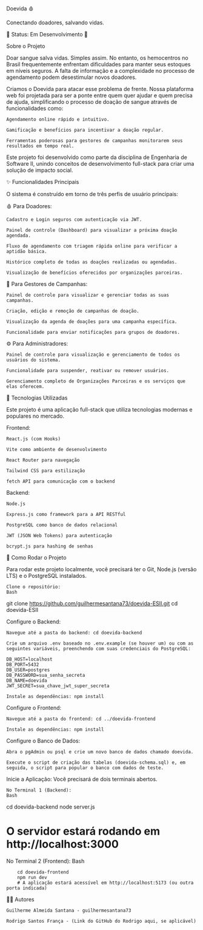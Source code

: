 Doevida 🩸

Conectando doadores, salvando vidas.

📌 Status: Em Desenvolvimento 🚧

Sobre o Projeto

Doar sangue salva vidas. Simples assim. No entanto, os hemocentros no Brasil frequentemente enfrentam dificuldades para manter seus estoques em níveis seguros. A falta de informação e a complexidade no processo de agendamento podem desestimular novos doadores.

Criamos o Doevida para atacar esse problema de frente. Nossa plataforma web foi projetada para ser a ponte entre quem quer ajudar e quem precisa de ajuda, simplificando o processo de doação de sangue através de funcionalidades como:

    Agendamento online rápido e intuitivo.

    Gamificação e benefícios para incentivar a doação regular.

    Ferramentas poderosas para gestores de campanhas monitorarem seus resultados em tempo real.

Este projeto foi desenvolvido como parte da disciplina de Engenharia de Software II, unindo conceitos de desenvolvimento full-stack para criar uma solução de impacto social.

✨ Funcionalidades Principais

O sistema é construído em torno de três perfis de usuário principais:

🩸 Para Doadores:

    Cadastro e Login seguros com autenticação via JWT.

    Painel de controle (Dashboard) para visualizar a próxima doação agendada.

    Fluxo de agendamento com triagem rápida online para verificar a aptidão básica.

    Histórico completo de todas as doações realizadas ou agendadas.

    Visualização de benefícios oferecidos por organizações parceiras.

👥 Para Gestores de Campanhas:

    Painel de controle para visualizar e gerenciar todas as suas campanhas.

    Criação, edição e remoção de campanhas de doação.

    Visualização da agenda de doações para uma campanha específica.

    Funcionalidade para enviar notificações para grupos de doadores.

⚙️ Para Administradores:

    Painel de controle para visualização e gerenciamento de todos os usuários do sistema.

    Funcionalidade para suspender, reativar ou remover usuários.

    Gerenciamento completo de Organizações Parceiras e os serviços que elas oferecem.

🔧 Tecnologias Utilizadas

Este projeto é uma aplicação full-stack que utiliza tecnologias modernas e populares no mercado.

Frontend:

    React.js (com Hooks)

    Vite como ambiente de desenvolvimento

    React Router para navegação

    Tailwind CSS para estilização

    fetch API para comunicação com o backend

Backend:

    Node.js

    Express.js como framework para a API RESTful

    PostgreSQL como banco de dados relacional

    JWT (JSON Web Tokens) para autenticação

    bcrypt.js para hashing de senhas

🚀 Como Rodar o Projeto

Para rodar este projeto localmente, você precisará ter o Git, Node.js (versão LTS) e o PostgreSQL instalados.

    Clone o repositório:
    Bash

git clone https://github.com/guilhermesantana73/doevida-ESII.git
cd doevida-ESII

Configure o Backend:

    Navegue até a pasta do backend: cd doevida-backend

    Crie um arquivo .env baseado no .env.example (se houver um) ou com as seguintes variáveis, preenchendo com suas credenciais do PostgreSQL:

    DB_HOST=localhost
    DB_PORT=5432
    DB_USER=postgres
    DB_PASSWORD=sua_senha_secreta
    DB_NAME=doevida
    JWT_SECRET=sua_chave_jwt_super_secreta

    Instale as dependências: npm install

Configure o Frontend:

    Navegue até a pasta do frontend: cd ../doevida-frontend

    Instale as dependências: npm install

Configure o Banco de Dados:

    Abra o pgAdmin ou psql e crie um novo banco de dados chamado doevida.

    Execute o script de criação das tabelas (doevida-schema.sql) e, em seguida, o script para popular o banco com dados de teste.

Inicie a Aplicação:
Você precisará de dois terminais abertos.

    No Terminal 1 (Backend):
    Bash

cd doevida-backend
node server.js 
# O servidor estará rodando em http://localhost:3000

No Terminal 2 (Frontend):
Bash

        cd doevida-frontend
        npm run dev
        # A aplicação estará acessível em http://localhost:5173 (ou outra porta indicada)

👨‍💻 Autores

    Guilherme Almeida Santana - guilhermesantana73

    Rodrigo Santos França - (Link do GitHub do Rodrigo aqui, se aplicável)